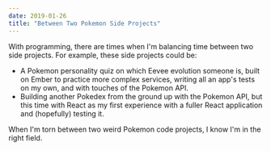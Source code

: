 ```yaml
---
date: 2019-01-26
title: "Between Two Pokemon Side Projects"
---
```


With programming, there are times when I'm balancing time between two side projects. For example, these side projects could be:

* A Pokemon personality quiz on which Eevee evolution someone is, built on Ember to practice more complex services, writing all an app's tests on my own, and with touches of the Pokemon API.
* Building another Pokedex from the ground up with the Pokemon API, but this time with React as my first experience with a fuller React application and (hopefully) testing it.

When I'm torn between two weird Pokemon code projects, I know I'm in the right field.
